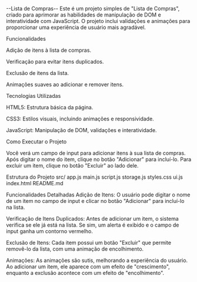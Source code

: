 --Lista de Compras--
Este é um projeto simples de "Lista de Compras", criado para aprimorar as habilidades de manipulação de DOM e interatividade com JavaScript. 
O projeto inclui validações e animações para proporcionar uma experiência de usuário mais agradável.

Funcionalidades

Adição de itens à lista de compras.

Verificação para evitar itens duplicados.

Exclusão de itens da lista.

Animações suaves ao adicionar e remover itens.

Tecnologias Utilizadas

HTML5: Estrutura básica da página.

CSS3: Estilos visuais, incluindo animações e responsividade.

JavaScript: Manipulação de DOM, validações e interatividade.

Como Executar o Projeto


Você verá um campo de input para adicionar itens à sua lista de compras. Após digitar o nome do item, clique no botão "Adicionar" para incluí-lo. Para excluir um item, clique no botão "Excluir" ao lado dele.

Estrutura do Projeto
src/
    app.js
    main.js
    script.js
    storage.js
    styles.css
    ui.js 
index.html
README.md               

Funcionalidades Detalhadas
Adição de Itens: O usuário pode digitar o nome de um item no campo de input e clicar no botão "Adicionar" para incluí-lo na lista.

Verificação de Itens Duplicados: Antes de adicionar um item, o sistema verifica se ele já está na lista. Se sim, um alerta é exibido e o campo de input ganha um contorno vermelho.

Exclusão de Itens: Cada item possui um botão "Excluir" que permite removê-lo da lista, com uma animação de encolhimento.

Animações: As animações são sutis, melhorando a experiência do usuário. Ao adicionar um item, ele aparece com um efeito de "crescimento", enquanto a exclusão acontece com um efeito de "encolhimento".